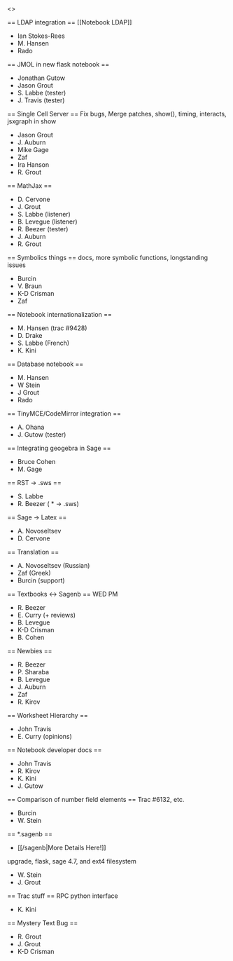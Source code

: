 <<TableOfContents>>

== LDAP integration ==
  [[Notebook LDAP]]
  * Ian Stokes-Rees
  * M. Hansen
  * Rado

== JMOL in new flask notebook ==
  * Jonathan Gutow
  * Jason Grout
  * S. Labbe (tester)
  * J. Travis (tester)

== Single Cell Server ==
Fix bugs, Merge patches, show(), timing, interacts, jsxgraph in show

  * Jason Grout
  * J. Auburn
  * Mike Gage
  * Zaf
  * Ira Hanson
  * R. Grout

== MathJax ==
  * D. Cervone
  * J. Grout
  * S. Labbe (listener)
  * B. Levegue (listener)
  * R. Beezer (tester)
  * J. Auburn
  * R. Grout

== Symbolics things ==
docs, more symbolic functions, longstanding issues
  * Burcin
  * V. Braun
  * K-D Crisman
  * Zaf

== Notebook internationalization ==
  * M. Hansen (trac #9428)
  * D. Drake
  * S. Labbe (French)
  * K. Kini

== Database notebook ==
  * M. Hansen
  * W Stein
  * J Grout
  * Rado

== TinyMCE/CodeMirror integration ==

  * A. Ohana
  * J. Gutow (tester)

== Integrating geogebra in Sage ==

  * Bruce Cohen
  * M. Gage

== RST -> .sws ==

  * S. Labbe
  * R. Beezer (  * -> .sws)

== Sage -> Latex ==
  * A. Novoseltsev
  * D. Cervone

== Translation ==
  * A. Novoseltsev (Russian)
  * Zaf (Greek)
  * Burcin (support)

== Textbooks <-> Sagenb ==
WED PM

  * R. Beezer
  * E. Curry (+ reviews)
  * B. Levegue
  * K-D Crisman
  * B. Cohen

== Newbies ==

  * R. Beezer
  * P. Sharaba
  * B. Levegue
  * J. Auburn
  * Zaf
  * R. Kirov

== Worksheet Hierarchy ==
  * John Travis
  * E. Curry (opinions)

== Notebook developer docs ==
  * John Travis
  * R. Kirov
  * K. Kini
  * J. Gutow

== Comparison of number field elements ==
Trac #6132, etc.

  * Burcin
  * W. Stein

==   *.sagenb ==

  * [[/sagenb|More Details Here!]]

upgrade, flask, sage 4.7, and ext4 filesystem

  * W. Stein
  * J. Grout

== Trac stuff ==
RPC python interface

  * K. Kini

== Mystery Text Bug ==
  * R. Grout
  * J. Grout
  * K-D Crisman
